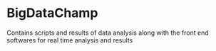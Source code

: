 BigDataChamp
============

Contains scripts and results of data analysis along with the front end softwares for real time analysis and results

